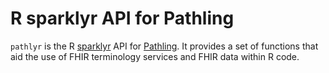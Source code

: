 R sparklyr API for Pathling
=======================

``pathlyr`` is the R [sparklyr](https://spark.rstudio.com/) API 
for [Pathling](https://pathling.csiro.au). It provides a set of functions that 
aid the use of FHIR terminology services and FHIR data within R code.
